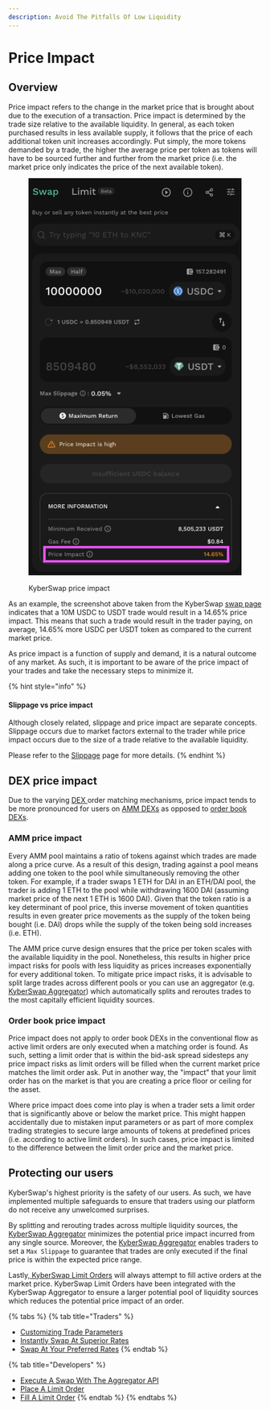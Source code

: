 ```yaml
---
description: Avoid The Pitfalls Of Low Liquidity
---
```


# Price Impact

## Overview

Price impact refers to the change in the market price that is brought about due to the execution of a transaction. Price impact is determined by the trade size relative to the available liquidity. In general, as each token purchased results in less available supply, it follows that the price of each additional token unit increases accordingly. Put simply, the more tokens demanded by a trade, the higher the average price per token as tokens will have to be sourced further and further from the market price (i.e. the market price only indicates the price of the next available token).

<figure><img src="../../../.gitbook/assets/image (3) (2).png" alt=""><figcaption><p>KyberSwap price impact</p></figcaption></figure>

As an example, the screenshot above taken from the KyberSwap [swap page](https://kyberswap.com/swap) indicates that a 10M USDC to USDT trade would result in a 14.65% price impact. This means that such a trade would result in the trader paying, on average, 14.65% more USDC per USDT token as compared to the current market price.

As price impact is a function of supply and demand, it is a natural outcome of any market. As such, it is important to be aware of the price impact of your trades and take the necessary steps to minimize it.&#x20;

{% hint style="info" %}
#### Slippage vs price impact

Although closely related, slippage and price impact are separate concepts. Slippage occurs due to market factors external to the trader while price impact occurs due to the size of a trade relative to the available liquidity.

Please refer to the [Slippage](slippage.md) page for more details.
{% endhint %}

## DEX price impact

Due to the varying [DEX ](decentralised-exchange-dex.md)order matching mechanisms, price impact tends to be more pronounced for users on [AMM DEXs](automated-market-maker.md) as opposed to [order book DEXs](order-book.md).

### AMM price impact

Every AMM pool maintains a ratio of tokens against which trades are made along a price curve. As a result of this design, trading against a pool means adding one token to the pool while simultaneously removing the other token. For example, if a trader swaps 1 ETH for DAI in an ETH/DAI pool, the trader is adding 1 ETH to the pool while withdrawing 1600 DAI (assuming market price of the next 1 ETH is 1600 DAI). Given that the token ratio is a key determinant of pool price, this inverse movement of token quantities results in even greater price movements as the supply of the token being bought (i.e. DAI) drops while the supply of the token being sold increases (i.e. ETH).

The AMM price curve design ensures that the price per token scales with the available liquidity in the pool. Nonetheless, this results in higher price impact risks for pools with less liquidity as prices increases exponentially for every additional token. To mitigate price impact risks, it is advisable to split large trades across different pools or you can use an aggregator (e.g. [KyberSwap Aggregator](../../../kyberswap-solutions/kyberswap-aggregator/)) which automatically splits and reroutes trades to the most capitally efficient liquidity sources.

### Order book price impact

Price impact does not apply to order book DEXs in the conventional flow as active limit orders are only executed when a matching order is found. As such, setting a limit order that is within the bid-ask spread sidesteps any price impact risks as limit orders will be filled when the current market price matches the limit order ask. Put in another way, the "impact" that your limit order has on the market is that you are creating a price floor or ceiling for the asset.

Where price impact does come into play is when a trader sets a limit order that is significantly above or below the market price. This might happen accidentally due to mistaken input parameters or as part of more complex trading strategies to secure large amounts of tokens at predefined prices (i.e. according to active limit orders). In such cases, price impact is limited to the difference between the limit order price and the market price.&#x20;

## Protecting our users

KyberSwap's highest priority is the safety of our users. As such, we have implemented multiple safeguards to ensure that traders using our platform do not receive any unwelcomed surprises.&#x20;

By splitting and rerouting trades across multiple liquidity sources, the [KyberSwap Aggregator](../../../kyberswap-solutions/kyberswap-aggregator/) minimizes the potential price impact incurred from any single source. Moreover, the [KyberSwap Aggregator](../../../kyberswap-solutions/kyberswap-aggregator/) enables traders to set a `Max Slippage` to guarantee that trades are only executed if the final price is within the expected price range.

Lastly,[ KyberSwap Limit Orders](../../../kyberswap-solutions/limit-order/) will always attempt to fill active orders at the market price. KyberSwap Limit Orders have been integrated with the KyberSwap Aggregator to ensure a larger potential pool of liquidity sources which reduces the potential price impact of an order.

{% tabs %}
{% tab title="Traders" %}
* [Customizing Trade Parameters](../../../kyberswap-solutions/kyberswap-interface/user-guides/instantly-swap-at-the-best-rates.md#customizing-trade-parameters)
* [Instantly Swap At Superior Rates](../../../kyberswap-solutions/kyberswap-interface/user-guides/instantly-swap-at-the-best-rates.md)
* [Swap At Your Preferred Rates](../../../kyberswap-solutions/kyberswap-interface/user-guides/trade-at-your-preferred-rates.md)
{% endtab %}

{% tab title="Developers" %}
* [Execute A Swap With The Aggregator API](../../../kyberswap-solutions/kyberswap-aggregator/developer-guides/execute-a-swap-with-the-aggregator-api.md)
* [Place A Limit Order](../../../kyberswap-solutions/limit-order/developer-guides/place-a-limit-order.md)
* [Fill A Limit Order](../../../kyberswap-solutions/limit-order/developer-guides/fill-a-limit-order.md)
{% endtab %}
{% endtabs %}
